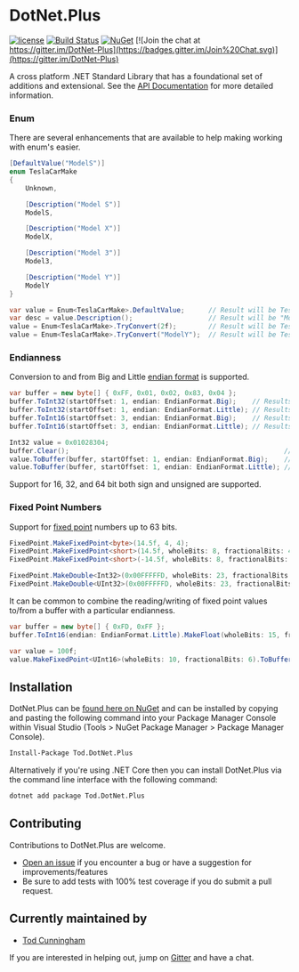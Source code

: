 # DotNet.Plus
[![license](https://img.shields.io/github/license/martijn00/ExoPlayerXamarin.svg)](https://github.com/tcunning/DotNet.Plus/blob/master/License.txt)
[![Build Status](https://ci.appveyor.com/api/projects/status/github/tcunning/dotnet.plus?branch=master&svg=true)](https://ci.appveyor.com/project/tcunning/dotnet-plus)
[![NuGet](https://img.shields.io/nuget/v/Tod.DotNet.Plus.svg)](https://www.nuget.org/packages/Tod.DotNet.Plus) 
[![Join the chat at https://gitter.im/DotNet-Plus](https://badges.gitter.im/Join%20Chat.svg)](https://gitter.im/DotNet-Plus) 

A cross platform .NET Standard Library that has a foundational set of additions and extensional.  See the [API Documentation](http://dotnetplusdocs.todcunningham.com/title--.html) for more detailed information.

### Enum

There are several enhancements that are available to help making working with enum's easier.

```c#
[DefaultValue("ModelS")]
enum TeslaCarMake
{
    Unknown,

    [Description("Model S")]
    ModelS,

    [Description("Model X")]
    ModelX,

    [Description("Model 3")]
    Model3,

    [Description("Model Y")]
    ModelY
}

var value = Enum<TeslaCarMake>.DefaultValue;      // Result will be TeslaCarMake.ModelS
var desc = value.Description();                   // Result will be "Model S"
value = Enum<TeslaCarMake>.TryConvert(2f);        // Result will be TeslaCarMake.ModelX
value = Enum<TeslaCarMake>.TryConvert("ModelY");  // Result will be TeslaCarMake.ModelY
```

### Endianness 

Conversion to and from Big and Little [endian format](https://en.wikipedia.org/wiki/Endianness) is supported.  

```c#
var buffer = new byte[] { 0xFF, 0x01, 0x02, 0x83, 0x04 };
buffer.ToInt32(startOffset: 1, endian: EndianFormat.Big);    // Results in 0x01028304 
buffer.ToInt32(startOffset: 1, endian: EndianFormat.Little); // Results in 0x04830201 
buffer.ToInt16(startOffset: 3, endian: EndianFormat.Big);    // Results in 0x8304 or -31996
buffer.ToInt16(startOffset: 3, endian: EndianFormat.Little); // Results in 0x0483 or 1155

Int32 value = 0x01028304;
buffer.Clear();                                                      // Results in { 0x00, 0x00, 0x00, 0x00, 0x00 }
value.ToBuffer(buffer, startOffset: 1, endian: EndianFormat.Big);    // Results in { 0x00, 0x01, 0x02, 0x83, 0x04 }
value.ToBuffer(buffer, startOffset: 1, endian: EndianFormat.Little); // Results in { 0x00, 0x04, 0x83, 0x02, 0x01 }
```

Support for 16, 32, and 64 bit both sign and unsigned are supported.  

### Fixed Point Numbers

Support for [fixed point](https://andybargh.com/fixed-and-floating-point-binary/) numbers up to 63 bits.  

```c#
FixedPoint.MakeFixedPoint<byte>(14.5f, 4, 4);                                // Results in 0xE8
FixedPoint.MakeFixedPoint<short>(14.5f, wholeBits: 8, fractionalBits: 4);    // Results in 0x00E8
FixedPoint.MakeFixedPoint<short>(-14.5f, wholeBits: 8, fractionalBits: 4);   // Results in 0x0F18 (high nibble not used because only 12 bits)

FixedPoint.MakeDouble<Int32>(0x00FFFFFD, wholeBits: 23, fractionalBits: 1);  // Results in -1.5
FixedPoint.MakeDouble<UInt32>(0x00FFFFFD, wholeBits: 23, fractionalBits: 1); // Results in 8388606.5
```

It can be common to combine the reading/writing of fixed point values to/from a buffer with a particular endianness.

```c#
var buffer = new byte[] { 0xFD, 0xFF };
buffer.ToInt16(endian: EndianFormat.Little).MakeFloat(wholeBits: 15, fractionalBits: 1);          // Results in -1.5f

var value = 100f;
value.MakeFixedPoint<UInt16>(wholeBits: 10, fractionalBits: 6).ToBufferNew(EndianFormat.Little);  // Results in { 0x00, 0x19 }
```

## Installation

DotNet.Plus can be [found here on NuGet]([https://www.nuget.org/packages/Tod.DotNet.Plus/](https://www.nuget.org/packages/Tod.DotNet.Plus/)) and can be installed by copying and pasting the following command into your Package Manager Console within Visual Studio (Tools > NuGet Package Manager > Package Manager Console).

```bash
Install-Package Tod.DotNet.Plus
```

Alternatively if you're using .NET Core then you can install DotNet.Plus via the command line interface with the following command:

```bash
dotnet add package Tod.DotNet.Plus
```

## Contributing
Contributions to DotNet.Plus are welcome.
-   [Open an issue]([https://github.com/tcunning/DotNet.Plus/issues](https://github.com/tcunning/DotNet.Plus/issues))  if you encounter a bug or have a suggestion for improvements/features
-  Be sure to add tests with 100% test coverage if you do submit a pull request.

## Currently maintained by
 - [Tod Cunningham](https://github.com/tcunning)

If you are interested in helping out, jump on [Gitter]([https://gitter.im/DotNet-Plus](https://gitter.im/DotNet-Plus)) and have a chat.

